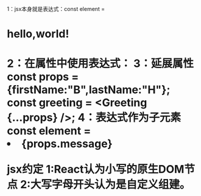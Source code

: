 1：jsx本身就是表达式：const element = <h1> hello,world!<h1>
2：在属性中使用表达式：<MyComment foo={1+2+3+4}>
3：延展属性 const props ={firstName:"B",lastName:"H"};
   const greeting = <Greeting {...props} />;
4：表达式作为子元素 const element = <li>{props.message}</li>

jsx约定
1:React认为小写的原生DOM节点
2:大写字母开头认为是自定义组建。
